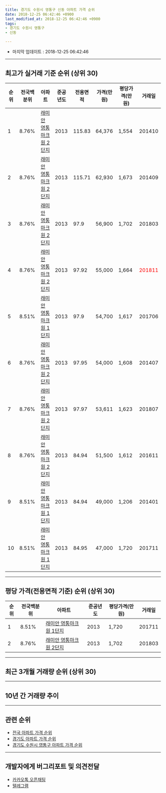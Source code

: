 ```yaml
---
title: 경기도 수원시 영통구 신동 아파트 가격 순위
date: 2018-12-25 06:42:46 +0900
last_modified_at: 2018-12-25 06:42:46 +0900
tags:
- 경기도 수원시 영통구
- 신동

---
```


* 마지막 업데이트 : 2018-12-25 06:42:46

---

## 최고가 실거래 기준 순위 (상위 30)


|순위|전국백분위|아파트|준공년도|전용면적|가격(만원)|평당가격(만원)|거래일|
|---|---|---|---|---|---|---|---|
|1|8.76%|[래미안 영통마크원 2단지](https://search.naver.com/search.naver?query=%EA%B2%BD%EA%B8%B0%EB%8F%84+%EC%88%98%EC%9B%90%EC%8B%9C+%EC%98%81%ED%86%B5%EA%B5%AC+%EC%8B%A0%EB%8F%99+%EB%9E%98%EB%AF%B8%EC%95%88+%EC%98%81%ED%86%B5%EB%A7%88%ED%81%AC%EC%9B%90+2%EB%8B%A8%EC%A7%80)|2013|115.83|64,376|1,554|201410|
|2|8.76%|[래미안 영통마크원 2단지](https://search.naver.com/search.naver?query=%EA%B2%BD%EA%B8%B0%EB%8F%84+%EC%88%98%EC%9B%90%EC%8B%9C+%EC%98%81%ED%86%B5%EA%B5%AC+%EC%8B%A0%EB%8F%99+%EB%9E%98%EB%AF%B8%EC%95%88+%EC%98%81%ED%86%B5%EB%A7%88%ED%81%AC%EC%9B%90+2%EB%8B%A8%EC%A7%80)|2013|115.71|62,930|1,673|201409|
|3|8.76%|[래미안 영통마크원 2단지](https://search.naver.com/search.naver?query=%EA%B2%BD%EA%B8%B0%EB%8F%84+%EC%88%98%EC%9B%90%EC%8B%9C+%EC%98%81%ED%86%B5%EA%B5%AC+%EC%8B%A0%EB%8F%99+%EB%9E%98%EB%AF%B8%EC%95%88+%EC%98%81%ED%86%B5%EB%A7%88%ED%81%AC%EC%9B%90+2%EB%8B%A8%EC%A7%80)|2013|97.9|56,900|1,702|201803|
|4|8.76%|[래미안 영통마크원 2단지](https://search.naver.com/search.naver?query=%EA%B2%BD%EA%B8%B0%EB%8F%84+%EC%88%98%EC%9B%90%EC%8B%9C+%EC%98%81%ED%86%B5%EA%B5%AC+%EC%8B%A0%EB%8F%99+%EB%9E%98%EB%AF%B8%EC%95%88+%EC%98%81%ED%86%B5%EB%A7%88%ED%81%AC%EC%9B%90+2%EB%8B%A8%EC%A7%80)|2013|97.92|55,000|1,664|<span style="color:red">201811</span>|
|5|8.51%|[래미안 영통마크원 1단지](https://search.naver.com/search.naver?query=%EA%B2%BD%EA%B8%B0%EB%8F%84+%EC%88%98%EC%9B%90%EC%8B%9C+%EC%98%81%ED%86%B5%EA%B5%AC+%EC%8B%A0%EB%8F%99+%EB%9E%98%EB%AF%B8%EC%95%88+%EC%98%81%ED%86%B5%EB%A7%88%ED%81%AC%EC%9B%90+1%EB%8B%A8%EC%A7%80)|2013|97.9|54,700|1,617|201706|
|6|8.76%|[래미안 영통마크원 2단지](https://search.naver.com/search.naver?query=%EA%B2%BD%EA%B8%B0%EB%8F%84+%EC%88%98%EC%9B%90%EC%8B%9C+%EC%98%81%ED%86%B5%EA%B5%AC+%EC%8B%A0%EB%8F%99+%EB%9E%98%EB%AF%B8%EC%95%88+%EC%98%81%ED%86%B5%EB%A7%88%ED%81%AC%EC%9B%90+2%EB%8B%A8%EC%A7%80)|2013|97.95|54,000|1,608|201407|
|7|8.76%|[래미안 영통마크원 2단지](https://search.naver.com/search.naver?query=%EA%B2%BD%EA%B8%B0%EB%8F%84+%EC%88%98%EC%9B%90%EC%8B%9C+%EC%98%81%ED%86%B5%EA%B5%AC+%EC%8B%A0%EB%8F%99+%EB%9E%98%EB%AF%B8%EC%95%88+%EC%98%81%ED%86%B5%EB%A7%88%ED%81%AC%EC%9B%90+2%EB%8B%A8%EC%A7%80)|2013|97.97|53,611|1,623|201807|
|8|8.76%|[래미안 영통마크원 2단지](https://search.naver.com/search.naver?query=%EA%B2%BD%EA%B8%B0%EB%8F%84+%EC%88%98%EC%9B%90%EC%8B%9C+%EC%98%81%ED%86%B5%EA%B5%AC+%EC%8B%A0%EB%8F%99+%EB%9E%98%EB%AF%B8%EC%95%88+%EC%98%81%ED%86%B5%EB%A7%88%ED%81%AC%EC%9B%90+2%EB%8B%A8%EC%A7%80)|2013|84.94|51,500|1,612|201611|
|9|8.51%|[래미안 영통마크원 1단지](https://search.naver.com/search.naver?query=%EA%B2%BD%EA%B8%B0%EB%8F%84+%EC%88%98%EC%9B%90%EC%8B%9C+%EC%98%81%ED%86%B5%EA%B5%AC+%EC%8B%A0%EB%8F%99+%EB%9E%98%EB%AF%B8%EC%95%88+%EC%98%81%ED%86%B5%EB%A7%88%ED%81%AC%EC%9B%90+1%EB%8B%A8%EC%A7%80)|2013|84.94|49,000|1,206|201401|
|10|8.51%|[래미안 영통마크원 1단지](https://search.naver.com/search.naver?query=%EA%B2%BD%EA%B8%B0%EB%8F%84+%EC%88%98%EC%9B%90%EC%8B%9C+%EC%98%81%ED%86%B5%EA%B5%AC+%EC%8B%A0%EB%8F%99+%EB%9E%98%EB%AF%B8%EC%95%88+%EC%98%81%ED%86%B5%EB%A7%88%ED%81%AC%EC%9B%90+1%EB%8B%A8%EC%A7%80)|2013|84.95|47,000|1,720|201711|


---

## 평당 가격(전용면적 기준) 순위 (상위 30)


|순위|전국백분위|아파트|준공년도|평당가격(만원)|거래일|
|---|---|---|---|---|---|
|1|8.51%|[래미안 영통마크원 1단지](https://search.naver.com/search.naver?query=%EA%B2%BD%EA%B8%B0%EB%8F%84+%EC%88%98%EC%9B%90%EC%8B%9C+%EC%98%81%ED%86%B5%EA%B5%AC+%EC%8B%A0%EB%8F%99+%EB%9E%98%EB%AF%B8%EC%95%88+%EC%98%81%ED%86%B5%EB%A7%88%ED%81%AC%EC%9B%90+1%EB%8B%A8%EC%A7%80)|2013|1,720|201711|
|2|8.76%|[래미안 영통마크원 2단지](https://search.naver.com/search.naver?query=%EA%B2%BD%EA%B8%B0%EB%8F%84+%EC%88%98%EC%9B%90%EC%8B%9C+%EC%98%81%ED%86%B5%EA%B5%AC+%EC%8B%A0%EB%8F%99+%EB%9E%98%EB%AF%B8%EC%95%88+%EC%98%81%ED%86%B5%EB%A7%88%ED%81%AC%EC%9B%90+2%EB%8B%A8%EC%A7%80)|2013|1,702|201803|


---

## 최근 3개월 거래량 순위 (상위 30)


<div style="width:100%;">
    <canvas id="deal_count_ranking" height="250"></canvas>
</div>


<script>
new Chart(document.getElementById("deal_count_ranking"), {
    type: 'horizontalBar',
    data: {
        labels: ['래미안 영통마크원 2단지', '래미안 영통마크원 1단지'],
        datasets: [{
            label: '실거래 수',
            data: [21, 6],
            borderColor: "rgba(255, 0, 128, 1)",
            backgroundColor: "rgba(255, 0, 128, 0.5)",
            fill: false,
        }]
    },
    options: {
        responsive: true,
        title: {
            display: true,
            text: '최근 3개월 거래량 순위'
        },
        tooltips: {
            mode: 'index',
            intersect: false,
            callbacks: {
                title: function(tooltipItems, data) {
                    return "실거래 수:";
                },
                label: function(tooltipItem, data) {
                    return data.labels[tooltipItem.index] + ": " + tooltipItem.xLabel;
                }
            }
        },
        hover: {
            mode: 'nearest',
            intersect: true
        },
        scales: {
            xAxes: [{
                display: true,
                scaleLabel: {
                    display: true,
                    labelString: '실거래 수'
                },
                ticks: {
                    suggestedMin: 0,
                }
            }],
            yAxes: [{
                display: true,
                ticks: {
                    autoSkip: false,
                    callback: function(value, index, values) {
                        if (value.length > 15)
                            return value.substr(0, 13) + "...";
                        else
                            return value;
                    }
                },
                scaleLabel: {
                    display: false,
                }
            }]
        }
    }
});

</script>


---

## 10년 간 거래량 추이


<div style="width:100%;">
    <canvas id="deal_progress" height="250"></canvas>
</div>

<script>
new Chart(document.getElementById("deal_progress"), {
    type: 'line',
    data: {
        labels: ['200812','200901','200902','200903','200904','200905','200906','200907','200908','200909','200910','200911','200912','201001','201002','201003','201004','201005','201006','201007','201008','201009','201010','201011','201012','201101','201102','201103','201104','201105','201106','201107','201108','201109','201110','201111','201112','201201','201202','201203','201204','201205','201206','201207','201208','201209','201210','201211','201212','201301','201302','201303','201304','201305','201306','201307','201308','201309','201310','201311','201312','201401','201402','201403','201404','201405','201406','201407','201408','201409','201410','201411','201412','201501','201502','201503','201504','201505','201506','201507','201508','201509','201510','201511','201512','201601','201602','201603','201604','201605','201606','201607','201608','201609','201610','201611','201612','201701','201702','201703','201704','201705','201706','201707','201708','201709','201710','201711','201712','201801','201802','201803','201804','201805','201806','201807','201808','201809','201810','201811','201812'],
        datasets: [{
            label: '실거래 수',
            pointRadius: 1,
            data: [0, 0, 0, 0, 0, 0, 0, 0, 0, 0, 0, 0, 0, 0, 0, 0, 0, 0, 0, 0, 0, 0, 0, 0, 0, 0, 0, 0, 0, 0, 0, 0, 0, 0, 0, 0, 0, 0, 0, 0, 0, 0, 0, 0, 0, 0, 0, 0, 0, 0, 0, 0, 0, 0, 0, 0, 0, 0, 0, 2, 6, 8, 6, 10, 14, 10, 5, 6, 15, 13, 5, 5, 1, 3, 1, 4, 4, 5, 6, 2, 1, 3, 3, 4, 4, 3, 1, 2, 2, 2, 4, 4, 2, 5, 4, 4, 2, 2, 2, 5, 2, 5, 5, 4, 2, 7, 6, 10, 4, 3, 8, 11, 8, 9, 14, 8, 15, 22, 14, 12, 1],
            borderColor: "rgba(255, 201, 14, 1)",
            backgroundColor: "rgba(255, 201, 14, 0.5)",
            fill: true,
        }]
    },
    options: {
        responsive: true,
        title: {
            display: true,
            text: '10년간 거래량 추이'
        },
        tooltips: {
            mode: 'index',
            intersect: false,
        },
        hover: {
            mode: 'nearest',
            intersect: true
        },
        scales: {
            xAxes: [{
                display: true,
                scaleLabel: {
                    display: true,
                    labelString: '년/월'
                }
            }],
            yAxes: [{
                display: true,
                ticks: {
                    suggestedMin: 0,
                },
                scaleLabel: {
                    display: true,
                    labelString: '실거래 수'
                }
            }]
        }
    }
});

</script>


---

## 관련 순위

- [전국 아파트 가격 순위](https://inasie.github.io/apt-ranking/전국)
- [경기도 아파트 가격 순위](https://inasie.github.io/apt-ranking/경기도)
- [경기도 수원시 영통구 아파트 가격 순위](https://inasie.github.io/apt-ranking/경기도-수원시-영통구)


---

## 개발자에게 버그리포트 및 의견전달

- [카카오톡 오픈채팅](https://open.kakao.com/o/gLJUAP4)
- [텔레그램](https://t.me/inasie)

